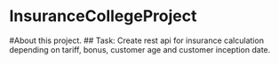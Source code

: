 # InsuranceCollegeProject
#About this project.  ## Task:  Create rest api for insurance calculation depending on tariff, bonus, customer age and customer inception date.
